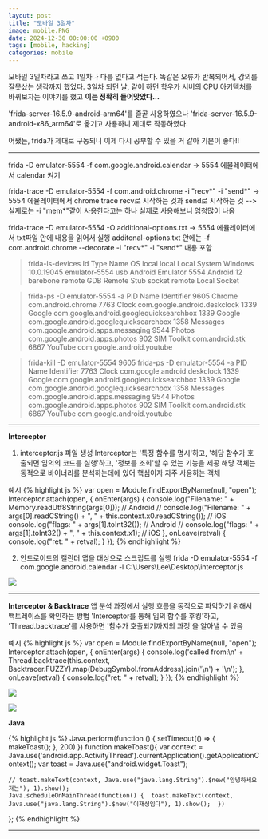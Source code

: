 ```yaml
---
layout: post
title: "모바일 3일차"
image: mobile.PNG
date: 2024-12-30 00:00:00 +0900
tags: [mobile, hacking]
categories: mobile
---
```


모바일 3일차라고 쓰고 1일차나 다름 없다고 적는다.
똑같은 오류가 반복되어서, 강의를 잘못샀는 생각까지 했었다.
3일차 되던 날, 같이 하던 학우가 서버의 CPU 아키텍처를 바꿔보자는 이야기를 했고
**이는 정확히 들어맞았다...** 

'frida-server-16.5.9-android-arm64'를 줄곧 사용하였으나
'frida-server-16.5.9-android-x86_arm64'로 옮기고 사용하니 제대로 작동하였다.

어쨌든, frida가 제대로 구동되니 이제 다시 공부할 수 있을 거 같아 기분이 좋다!!

***

frida -D emulator-5554 -f com.google.android.calendar
-> 5554 에뮬레이터에서 calendar 켜기

frida-trace -D emulator-5554 -f com.android.chrome -i "recv*" -i "send*"
-> 5554 에뮬레이터에서 chrome trace recv로 시작하는 것과 send로 시작하는 것
--> 실제로는 -i "mem*"같이 사용한다고는 하나 실제로 사용해보니 엄청많이 나옴

frida-trace -D emulator-5554 -O additional-options.txt
-> 5554 에뮬레이터에서 txt파일 안에 내용을 읽어서 실행
additonal-options.txt 안에는
-f com.android.chrome --decorate -i "recv*" -i "send*" 내용 포함

>frida-ls-devices
Id             Type    Name                   OS
local          local   Local System           Windows 10.0.19045
emulator-5554  usb     Android Emulator 5554  Android 12
barebone       remote  GDB Remote Stub
socket         remote  Local Socket

>frida-ps -D emulator-5554 -a
PID  Name         Identifier
9605  Chrome       com.android.chrome
7763  Clock        com.google.android.deskclock
1339  Google       com.google.android.googlequicksearchbox
1339  Google       com.google.android.googlequicksearchbox
1358  Messages     com.google.android.apps.messaging
9544  Photos       com.google.android.apps.photos
902  SIM Toolkit  com.android.stk
6867  YouTube      com.google.android.youtube

>frida-kill -D emulator-5554 9605
frida-ps -D emulator-5554 -a
PID  Name         Identifier
7763  Clock        com.google.android.deskclock
1339  Google       com.google.android.googlequicksearchbox
1339  Google       com.google.android.googlequicksearchbox
1358  Messages     com.google.android.apps.messaging
9544  Photos       com.google.android.apps.photos
902  SIM Toolkit  com.android.stk
6867  YouTube      com.google.android.youtube

***

**Interceptor**

1. interceptor.js 파일 생성
Interceptor는 '특정 함수를 명시'하고, '해당 함수가 호출되면 임의의 코드를 실행'하고, '정보를 조회'할 수 있는 기능을 제공
해당 객체는 동적으로 바이너리를 분석하는데에 있어 핵심이자 자주 사용하는 객체

예시
{% highlight js %}
var open = Module.findExportByName(null, "open");
Interceptor.attach(open, {
	onEnter(args) {
		console.log("Filename: " + Memory.readUtf8String(args[0]));	// Android
		// console.log("Filename: " + args[0].readCString() + ", " + this.context.x0.readCString());	// iOS
		console.log("flags: " + args[1].toInt32());	// Android
		// console.log("flags: " + args[1].toInt32() + ", " + this.context.x1);	// iOS
	},
	onLeave(retval) {
		console.log("ret: " + retval);
	}
});
{% endhighlight %}

2. 안드로이드의 캘린더 앱을 대상으로 스크립트를 실행
frida -D emulator-5554 -f com.google.android.calendar -l C:\Users\Lee\Desktop\interceptor.js

![]({{site.baseurl}}/images/mobile/interceptor.png)

***

**Interceptor & Backtrace**
앱 분석 과정에서 실행 흐름을 동적으로 파악하기 위해서 백트레이스를 확인하는 방법
'Interceptor를 통해 임의 함수를 후킹'하고, 'Thread.backtrace'를 사용하면 '함수가 호출되기까지의 과정'을 알아낼 수 있음

예시
{% highlight js %}
var open = Module.findExportByName(null, "open");
Interceptor.attach(open, {
	onEnter(args) {
		console.log('called from:\n' + 
			Thread.backtrace(this.context, Backtracer.FUZZY).map(DebugSymbol.fromAddress).join('\n') + '\n');
	},
	onLeave(retval) {
		console.log("ret: " + retval);
	}
});
{% endhighlight %}

![]({{site.baseurl}}/images/mobile/backtrace1.png)

![]({{site.baseurl}}/images/mobile/backtrace2.png)

**Java**


{% highlight js %}
Java.perform(function () {
    setTimeout(() => {
        makeToast();
    }, 200)
})
function makeToast(){
    var context = Java.use('android.app.ActivityThread').currentApplication().getApplicationContext();
    var toast = Java.use("android.widget.Toast");
    
    // toast.makeText(context, Java.use("java.lang.String").$new("안녕하세요 저는"), 1).show();
    Java.scheduleOnMainThread(function() {  toast.makeText(context, Java.use("java.lang.String").$new("이재성임다"), 1).show();  })
};
{% endhighlight %}

***
